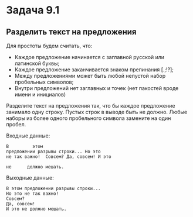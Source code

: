 # Задача 9.1
## Разделить текст на предложения
Для простоты будем считать, что:
- Каждое предложение начинается с заглавной русской или латинской буквы;
- Каждое предложение заканчивается знаком препинания [.;!?];
- Между предложениями может быть любой непустой набор пробельных символов;
- Внутри предложений нет заглавных и точек (нет пакостей вроде имени и инициалов)

Разделите текст на предложения так, что бы каждое предложение занимало одну строку. Пустых строк в выводе быть не должно. Любые наборы из более одного пробельного символа замените на один пробел.

Входные данные:
```
В         этом
предложении разрывы строки... Но это
не так важно!  Совсем? Да, совсем! И это

не      должно мешать. 
```
Выходные данные:
```
В этом предложении разрывы строки...
Но это не так важно!
Совсем?
Да, совсем!
И это не должно мешать.
```